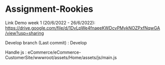# Assignment-Rookies

Link Demo week 1 (20/6/2022 - 26/6/2022): https://drive.google.com/file/d/1DvLpWe4fnaeeKWDcvPMykNOZPxfNqwGA/view?usp=sharing

Develop branch (Last commit) : Develop

Handle js : eCommerce/eCommerce-CustomerSite/wwwroot/assets/Home/assets/js/main.js
